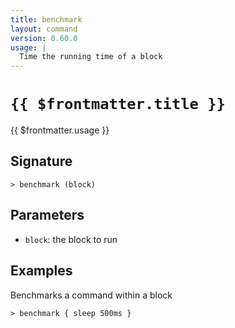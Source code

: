 ```yaml
---
title: benchmark
layout: command
version: 0.60.0
usage: |
  Time the running time of a block
---
```


# `{{ $frontmatter.title }}`

<div style='white-space: pre-wrap;'>{{ $frontmatter.usage }}</div>

## Signature

`> benchmark (block)`

## Parameters

- `block`: the block to run

## Examples

Benchmarks a command within a block

```shell
> benchmark { sleep 500ms }
```
